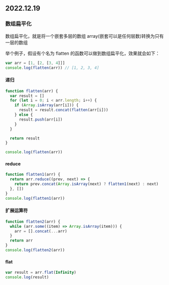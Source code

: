 ## 2022.12.19

### 数组扁平化

数组扁平化，就是将一个嵌套多层的数组 array(嵌套可以是任何层数)转换为只有一层的数组

举个例子，假设有个名为 flatten 的函数可以做到数组扁平化，效果就会如下：

```js
var arr = [1, [2, [3, 4]]]
console.log(flatten(arr)) // [1, 2, 3, 4]
```

#### 递归

```js
function flatten(arr) {
  var result = []
  for (let i = 0; i < arr.length; i++) {
    if (Array.isArray(arr[i])) {
      result = result.concat(flatten(arr[i]))
    } else {
      result.push(arr[i])
    }
  }

  return result
}

console.log(flatten(arr))
```

#### reduce

```js
function flatten1(arr) {
  return arr.reduce((prev, next) => {
    return prev.concat(Array.isArray(next) ? flatten1(next) : next)
  }, [])
}
console.log(flatten1(arr))
```

#### 扩展运算符

```js
function flatten2(arr) {
  while (arr.some((item) => Array.isArray(item))) {
    arr = [].concat(...arr)
  }
  return arr
}
console.log(flatten2(arr))
```

#### flat

```js
var result = arr.flat(Infinity)
console.log(result)
```
